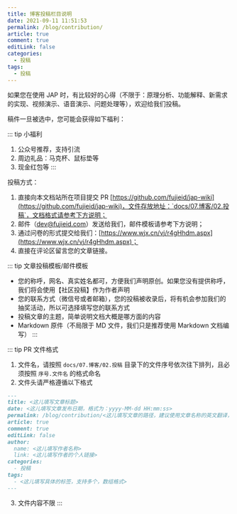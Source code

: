 ```yaml
---
title: 博客投稿栏目说明
date: 2021-09-11 11:51:53
permalink: /blog/contribution/
article: true
comment: true
editLink: false
categories:
  - 投稿
tags:
  - 投稿
---
```


如果您在使用 JAP 时，有比较好的心得（不限于：原理分析、功能解释、新需求的实现、视频演示、语音演示、问题处理等），欢迎给我们投稿。

稿件一旦被选中，您可能会获得如下福利：

::: tip 小福利
1. 公众号推荐，支持引流
2. 周边礼品：马克杯、鼠标垫等
3. 现金红包等
:::

投稿方式：

1. 直接向本文档站所在项目提交 PR [https://github.com/fujieid/jap-wiki](https://github.com/fujieid/jap-wiki)，文件存放地址：`docs/07.博客/02.投稿`，文档格式请参考下方说明；
2. 邮件（<dev@fujieid.com>）发送给我们，邮件模板请参考下方说明；
3. 通过问卷的形式提交给我们：[https://www.wjx.cn/vj/r4gHhdm.aspx](https://www.wjx.cn/vj/r4gHhdm.aspx)；
4. 直接在评论区留言您的文章链接。

::: tip 文章投稿模板/邮件模板
- 您的称呼，网名、真实姓名都可，方便我们声明原创。如果您没有提供称呼，我们将会使用【社区投稿】作为作者声明
- 您的联系方式（微信号或者邮箱），您的投稿被收录后，将有机会参加我们的抽奖活动，所以可选择填写您的联系方式
- 投稿文章的主题，简单说明文档大概是哪方面的内容
- Markdown 原件（不局限于 MD 文件，我们只是推荐使用 Markdown 文档编写）
:::

::: tip PR 文件格式
1. 文件名，请按照 `docs/07.博客/02.投稿` 目录下的文件序号依次往下排列，且必须按照 `序号.文件名` 的格式命名
2. 文件头请严格遵循以下格式
```markdown
---
title: <这儿填写文章标题>
date: <这儿填写文章发布日期，格式为：yyyy-MM-dd HH:mm:ss>
permalink: /blog/contribution/<这儿填写文章的路径，建议使用文章名称的英文翻译，空格请替换为短破折号（-）>
article: true
comment: true
editLink: false
author:
  name: <这儿填写作者名称>
  link: <这儿填写作者的个人链接>
categories:
  - 投稿
tags:
  - <这儿填写具体的标签，支持多个，数组格式>
---
```
3. 文件内容不限
:::

